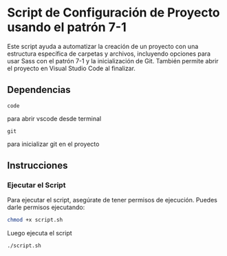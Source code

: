 # Script de Configuración de Proyecto usando el patrón 7-1

Este script ayuda a automatizar la creación de un proyecto con una estructura específica de carpetas y archivos, incluyendo opciones para usar Sass con el patrón 7-1 y la inicialización de Git. También permite abrir el proyecto en Visual Studio Code al finalizar.

## Dependencias
```
code 
```
para abrir vscode desde terminal
```
git 
```
para inicializar git en el proyecto

## Instrucciones

### Ejecutar el Script

Para ejecutar el script, asegúrate de tener permisos de ejecución. Puedes darle permisos ejecutando:
```bash
chmod +x script.sh
```

Luego ejecuta el script
```bash
./script.sh
```

